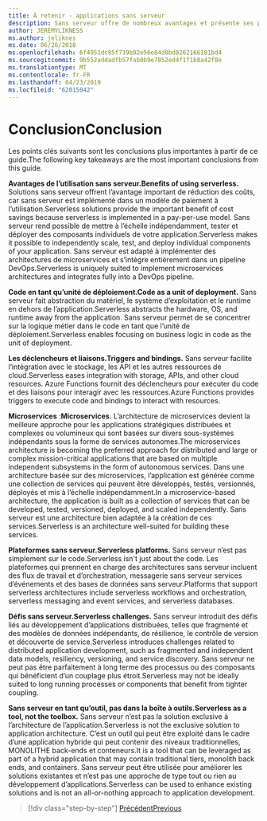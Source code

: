```yaml
---
title: À retenir - applications sans serveur
description: Sans serveur offre de nombreux avantages et présente ses propres défis. Un résumé des points clés à partir de ce guide.
author: JEREMYLIKNESS
ms.author: jeliknes
ms.date: 06/26/2018
ms.openlocfilehash: 6f4951dc85f739b92e56e84d0bd0262166181bd4
ms.sourcegitcommit: 9b552addadfb57fab0b9e7852ed4f1f1b8a42f8e
ms.translationtype: MT
ms.contentlocale: fr-FR
ms.lasthandoff: 04/23/2019
ms.locfileid: "62015042"
---
```

# <a name="conclusion"></a><span data-ttu-id="8bb0e-104">Conclusion</span><span class="sxs-lookup"><span data-stu-id="8bb0e-104">Conclusion</span></span>

<span data-ttu-id="8bb0e-105">Les points clés suivants sont les conclusions plus importantes à partir de ce guide.</span><span class="sxs-lookup"><span data-stu-id="8bb0e-105">The following key takeaways are the most important conclusions from this guide.</span></span>

<span data-ttu-id="8bb0e-106">**Avantages de l’utilisation sans serveur.**</span><span class="sxs-lookup"><span data-stu-id="8bb0e-106">**Benefits of using serverless.**</span></span> <span data-ttu-id="8bb0e-107">Solutions sans serveur offrent l’avantage important de réduction des coûts, car sans serveur est implémenté dans un modèle de paiement à l’utilisation.</span><span class="sxs-lookup"><span data-stu-id="8bb0e-107">Serverless solutions provide the important benefit of cost savings because serverless is implemented in a pay-per-use model.</span></span> <span data-ttu-id="8bb0e-108">Sans serveur rend possible de mettre à l’échelle indépendamment, tester et déployer des composants individuels de votre application.</span><span class="sxs-lookup"><span data-stu-id="8bb0e-108">Serverless makes it possible to independently scale, test, and deploy individual components of your application.</span></span> <span data-ttu-id="8bb0e-109">Sans serveur est adapté à implémenter des architectures de microservices et s’intègre entièrement dans un pipeline DevOps.</span><span class="sxs-lookup"><span data-stu-id="8bb0e-109">Serverless is uniquely suited to implement microservices architectures and integrates fully into a DevOps pipeline.</span></span>

<span data-ttu-id="8bb0e-110">**Code en tant qu’unité de déploiement.**</span><span class="sxs-lookup"><span data-stu-id="8bb0e-110">**Code as a unit of deployment.**</span></span> <span data-ttu-id="8bb0e-111">Sans serveur fait abstraction du matériel, le système d’exploitation et le runtime en dehors de l’application.</span><span class="sxs-lookup"><span data-stu-id="8bb0e-111">Serverless abstracts the hardware, OS, and runtime away from the application.</span></span> <span data-ttu-id="8bb0e-112">Sans serveur permet de se concentrer sur la logique métier dans le code en tant que l’unité de déploiement.</span><span class="sxs-lookup"><span data-stu-id="8bb0e-112">Serverless enables focusing on business logic in code as the unit of deployment.</span></span>

<span data-ttu-id="8bb0e-113">**Les déclencheurs et liaisons.**</span><span class="sxs-lookup"><span data-stu-id="8bb0e-113">**Triggers and bindings.**</span></span> <span data-ttu-id="8bb0e-114">Sans serveur facilite l’intégration avec le stockage, les API et les autres ressources de cloud.</span><span class="sxs-lookup"><span data-stu-id="8bb0e-114">Serverless eases integration with storage, APIs, and other cloud resources.</span></span> <span data-ttu-id="8bb0e-115">Azure Functions fournit des déclencheurs pour exécuter du code et des liaisons pour interagir avec les ressources.</span><span class="sxs-lookup"><span data-stu-id="8bb0e-115">Azure Functions provides triggers to execute code and bindings to interact with resources.</span></span>

<span data-ttu-id="8bb0e-116">**Microservices** :</span><span class="sxs-lookup"><span data-stu-id="8bb0e-116">**Microservices.**</span></span> <span data-ttu-id="8bb0e-117">L’architecture de microservices devient la meilleure approche pour les applications stratégiques distribuées et complexes ou volumineux qui sont basées sur divers sous-systèmes indépendants sous la forme de services autonomes.</span><span class="sxs-lookup"><span data-stu-id="8bb0e-117">The microservices architecture is becoming the preferred approach for distributed and large or complex mission-critical applications that are based on multiple independent subsystems in the form of autonomous services.</span></span> <span data-ttu-id="8bb0e-118">Dans une architecture basée sur des microservices, l’application est générée comme une collection de services qui peuvent être développés, testés, versionnés, déployés et mis à l’échelle indépendamment.</span><span class="sxs-lookup"><span data-stu-id="8bb0e-118">In a microservice-based architecture, the application is built as a collection of services that can be developed, tested, versioned, deployed, and scaled independently.</span></span> <span data-ttu-id="8bb0e-119">Sans serveur est une architecture bien adaptée à la création de ces services.</span><span class="sxs-lookup"><span data-stu-id="8bb0e-119">Serverless is an architecture well-suited for building these services.</span></span>

<span data-ttu-id="8bb0e-120">**Plateformes sans serveur.**</span><span class="sxs-lookup"><span data-stu-id="8bb0e-120">**Serverless platforms.**</span></span> <span data-ttu-id="8bb0e-121">Sans serveur n’est pas simplement sur le code.</span><span class="sxs-lookup"><span data-stu-id="8bb0e-121">Serverless isn't just about the code.</span></span> <span data-ttu-id="8bb0e-122">Les plateformes qui prennent en charge des architectures sans serveur incluent des flux de travail et d’orchestration, messagerie sans serveur services d’événements et des bases de données sans serveur.</span><span class="sxs-lookup"><span data-stu-id="8bb0e-122">Platforms that support serverless architectures include serverless workflows and orchestration, serverless messaging and event services, and serverless databases.</span></span>

<span data-ttu-id="8bb0e-123">**Défis sans serveur.**</span><span class="sxs-lookup"><span data-stu-id="8bb0e-123">**Serverless challenges.**</span></span> <span data-ttu-id="8bb0e-124">Sans serveur introduit des défis liés au développement d’applications distribuées, telles que fragmenté et des modèles de données indépendants, de résilience, le contrôle de version et découverte de service.</span><span class="sxs-lookup"><span data-stu-id="8bb0e-124">Serverless introduces challenges related to distributed application development, such as fragmented and independent data models, resiliency, versioning, and service discovery.</span></span> <span data-ttu-id="8bb0e-125">Sans serveur ne peut pas être parfaitement à long terme des processus ou des composants qui bénéficient d’un couplage plus étroit.</span><span class="sxs-lookup"><span data-stu-id="8bb0e-125">Serverless may not be ideally suited to long running processes or components that benefit from tighter coupling.</span></span>

<span data-ttu-id="8bb0e-126">**Sans serveur en tant qu’outil, pas dans la boîte à outils.**</span><span class="sxs-lookup"><span data-stu-id="8bb0e-126">**Serverless as a tool, not the toolbox.**</span></span> <span data-ttu-id="8bb0e-127">Sans serveur n’est pas la solution exclusive à l’architecture de l’application.</span><span class="sxs-lookup"><span data-stu-id="8bb0e-127">Serverless is not the exclusive solution to application architecture.</span></span> <span data-ttu-id="8bb0e-128">C’est un outil qui peut être exploité dans le cadre d’une application hybride qui peut contenir des niveaux traditionnelles, MONOLITHE back-ends et conteneurs.</span><span class="sxs-lookup"><span data-stu-id="8bb0e-128">It is a tool that can be leveraged as part of a hybrid application that may contain traditional tiers, monolith back ends, and containers.</span></span> <span data-ttu-id="8bb0e-129">Sans serveur peut être utilisée pour améliorer les solutions existantes et n’est pas une approche de type tout ou rien au développement d’applications.</span><span class="sxs-lookup"><span data-stu-id="8bb0e-129">Serverless can be used to enhance existing solutions and is not an all-or-nothing approach to application development.</span></span>

>[!div class="step-by-step"]
>[<span data-ttu-id="8bb0e-130">Précédent</span><span class="sxs-lookup"><span data-stu-id="8bb0e-130">Previous</span></span>](serverless-business-scenarios.md)